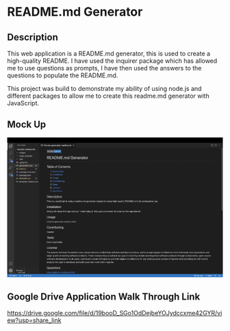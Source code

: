 # README.md Generator

## Description

This web application is a README.md generator, this is used to create a high-quality README. I have used the inquirer package which has allowed me to use questions as prompts, I have then used the answers to the questions to populate the README.md.

This project was build to demonstrate my ability of using node.js and different packages to allow me to create this readme.md generator with JavaScript.

## Mock Up
![README.md Generator](./images/readme-generator.png)

## Google Drive Application Walk Through Link
https://drive.google.com/file/d/19booD_SGo1OdDejbeYOJydccxme42GYR/view?usp=share_link